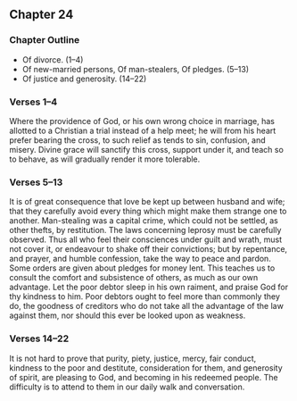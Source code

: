 ## Chapter 24

### Chapter Outline

- Of divorce. (1–4)
- Of new-married persons, Of man-stealers, Of pledges. (5–13)
- Of justice and generosity. (14–22)

### Verses 1–4

Where the providence of God, or his own wrong choice in marriage, has allotted to a Christian a trial instead of a help meet; he will from his heart prefer bearing the cross, to such relief as tends to sin, confusion, and misery. Divine grace will sanctify this cross, support under it, and teach so to behave, as will gradually render it more tolerable.

### Verses 5–13

It is of great consequence that love be kept up between husband and wife; that they carefully avoid every thing which might make them strange one to another. Man-stealing was a capital crime, which could not be settled, as other thefts, by restitution. The laws concerning leprosy must be carefully observed. Thus all who feel their consciences under guilt and wrath, must not cover it, or endeavour to shake off their convictions; but by repentance, and prayer, and humble confession, take the way to peace and pardon. Some orders are given about pledges for money lent. This teaches us to consult the comfort and subsistence of others, as much as our own advantage. Let the poor debtor sleep in his own raiment, and praise God for thy kindness to him. Poor debtors ought to feel more than commonly they do, the goodness of creditors who do not take all the advantage of the law against them, nor should this ever be looked upon as weakness.

### Verses 14–22

It is not hard to prove that purity, piety, justice, mercy, fair conduct, kindness to the poor and destitute, consideration for them, and generosity of spirit, are pleasing to God, and becoming in his redeemed people. The difficulty is to attend to them in our daily walk and conversation.


